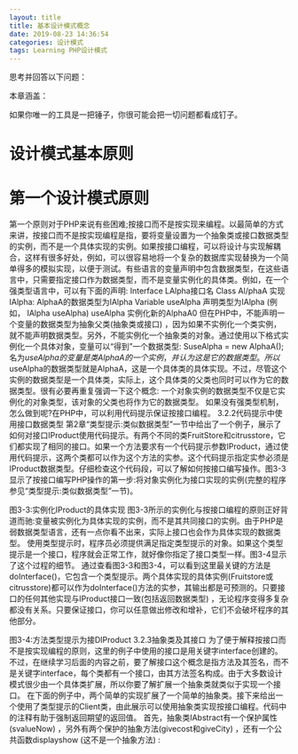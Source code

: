 ```yaml
---
layout: title
title: 基本设计模式概念
date: 2019-08-23 14:36:54
categories: 设计模式
tags: Learning PHP设计模式
---
```

思考并回答以下问题：

<!--more-->

本章涵盖：

如果你唯一的工具是一把锤子，你很可能会把一切问题都看成钉子。

# 设计模式基本原则

# 第一个设计模式原则

第一个原则对于PHP来说有些困难;按接口而不是按实现来编程。以最简单的方式来讲，按接口而不是按实现编程是指，要将变量设置为一个抽象类或接口数据类型的实例，而不是一个具体实现的实例。如果按接口编程，可以将设计与实现解耦合，这样有很多好处，例如，可以很容易地将一个复杂的数据库实现替换为一个简单得多的模拟实现，以便于测试。有些语言的变量声明中包含数据类型，在这些语言中，只需要指定接口作为数据类型，而不是变量实例化的具体类。例如，在一个强类型语言中，可以有下面的声明:
Interface LAlpha接口名
Class Al/phaA
实现IAlpha: AlphaA的数据类型为IAlpha
Variable useAlpha
声明类型为IAlpha (例如， IAlpha useAlpha)
useAlpha
实例化新的AlphaA0
但在PHP中，不能声明一个变量的数据类型为抽象父类(抽象类或接口) ，因为如果不实例化一个类实例，就不能声明数据类型。另外，不能实例化一个抽象类的对象。通过使用以下格式实例化一个具体对象，变量可以“得到”一个数据类型:
	SuseAlpha = new AlphaA();
名为$useAlpha的变量是类AlphaA的一个实例，并认为这是它的数据类型。所以$useAlpha的数据类型就是AlphaA，这是一个具体类的具体实现。不过，尽管这个实例的数据类型是一个具体类，实际上，这个具体类的父类也同时可以作为它的数据类型。很有必要再重复强调一下这个概念:
一个对象实例的数据类型不仅是它实例化的对象类型，该对象的父类也将作为它的数据类型。
如果没有强类型机制，怎么做到呢?在PHP中，可以利用代码提示保证按接口编程。
3.2.2代码提示中使用接口数据类型
第2章“类型提示:类似数据类型”一节中给出了一个例子，展示了如何对接口IProduct使用代码提示。有两个不同的类FruitStore和citrusstore，它们都实现了相同的接口。如果一个方法要求有一个代码提示参数IProduct，通过使用代码提示，这两个类都可以作为这个方法的实参。这个代码提示指定实参必须是IProduct数据类型。仔细检查这个代码段，可以了解如何按接口编写操作。图3-3显示了按接口编写PHP操作的第一步:将对象实例化为接口实现的实例(完整的程序参见“类型提示:类似数据类型”一节)。

图3-3:实例化IProduct的具体实现
图3-3所示的实例化与按接口编程的原则正好背道而驰:变量被实例化为具体实现的实例，而不是其共同接口的实例。由于PHP是弱数据类型语言，还有一点你看不出来，实际上接口也会作为具体实现的数据类型。
使用类型提示时，程序员必须提供满足指定类型提示的对象。如果这个类型提示是一个接口，程序就会正常工作，就好像你指定了接口类型一样。图3-4显示了这个过程的细节。
通过查看图3-3和图3-4，可以看到这里最关键的方法是doInterface()，它包含一个类型提示。两个具体实现的具体实例(Fruitstore或citrusstore)都可以作为doInterface()方法的实参，其输出都是可预测的。只要接口的任何其他实现与IProduct接口一致(包括返回数据类型) ，无论程序变得多复杂都没有关系。只要保证接口，你可以任意做出修改和增补，它们不会破坏程序的其他部分。


图3-4:方法类型提示为接DIProduct
3.2.3抽象类及其接口
为了便于解释按接口而不是按实现编程的原则，这里的例子中使用的接口是用关键字interface创建的。不过，在继续学习后面的内容之前，要了解接口这个概念是指方法及其签名，而不是关键字interface，每个类都有一个接口，由其方法签名构成。由于大多数设计模式很少由一个具体类扩展，所以你要了解扩展一个抽象类就类似于实现一个接口。
在下面的例子中，两个简单的实现扩展了一个简单的抽象类。接下来给出一个使用了类型提示的Client类，由此展示可以使用抽象类实现按接口编程。代码中的注释有助于强制返回期望的返回值。
首先，抽象类IAbstract有一个保护属性(svalueNow) ，另外有两个保护的抽象方法(givecost和giveCity) ，还有一个公共函数displayshow (这不是一个抽象方法) :
<?phpabstract class IAbstract{
//对所有实现都可用的属性protected $valueNow
/*所有实现都必须包含以下两个方法: *
1/必须返回十进制值
abstract protected function giveCost();1/必须返回字符串值
abstract protected function giveCity();
//这个具体函数对//所有类实现都可用1/而不覆盖内容
public function displayShow()

利用一个抽象类的两个不同实现，可以看到，这里所说的“按接口编程”实际上是指类的接口，而不是使用关键字interface定义的接口结构。最后， Client类建立了一个包含代码提示的方法，指定这个抽象类作为接口:

对于不同的地区，结果值是不同的，因为两个具体类NorthRegion和WestRegion分别采用了不同方式来实现这个抽象方法。如果使用了一个不正确的数据类型(例如，一个字符串)，你会看到以下错误消息:
Catchable fatal error: Argument 1 passed to Client::showInterface().must be an instance of IAbstract， string given， called in /Library/
所以，就其自身而言，类型提示可以帮助你尽可能遵守第一个设计模式原则，即按接口而不是按实现来编程。
如果想了解这种编程风格的好处，可以增加IAbstract抽象类的SouthRegion和EastRegion实现。记住为giveCost()方法使用一个小数值， 对givecity()则要使用一个字符串值。保持二者的其他接口一致，把它们增加到Client类中。可以看到，只要保持接口一致，完成增补和修改很容易。
3.2.4第二个设计模式原则
有些OOP程序员认为对象重用就等同于继承。一个类可以有大量属性和方法，扩展这个类就可以重用所有那些对象元素，而不用重新编写代码。可以扩展类，再增加必要的新属性和方法，就一切OK了。不过最后对于紧密绑定的对象，一味扩展可能会带来问题。这个问题属于过度继承，这也是第二个原则的前提:应当优先选择对象组合而不是类继承。
那么对象组合与类继承有什么区别呢?这个说法并不是要完全消除继承。实际上，这表示开发程序时如果有机会使用组合，就应当优先使用组合而不是继承。这样一来，子类就不会因为继承到大量不用的属性和方法而变得过度膨胀。
3.2.5使用客户的基本组合
要了解使用继承和组合之间的区别，可以通过一个简单的例子来说明，这里将使用一个父类和一个子类展示继承，另外使用两个单独的类展示组合。在查看代码之前，图3-5显示了使用继承和组合的差别。
使用继承时，客户可以完成一个实例化来实现数学和文本功能。利用组合，客户要用两个不同的实例来访问这两个类的功能。设计模式中的组合通常是指模式中一个参与者内部的组合。
首先来看使用继承的代码。第一个类(父类)是一个简单的类，包含两个方法来完成加法和除法计算:

第二个类用于增加文本功能。一个方法是将数字转换为字符串，另一个方法是建立一个格式化输出。通过扩展，这个类继承了DoMath的所有功能:

输出是一个格式化的计算结果值:
	Your results: 4
这个输出使用了4个不同方法，其中两个是从父类继承的方法。
再来看组合， Client类使用两个不同的类，分别包含两个方法。DoMath类等同于继承例子中的父类，所以首先来分析DoText类:

DoText类看起来与InheritMath类很相似，实际上也确实如此。不过，它没有继承DoMath类。
在这个例子中，通过组合，客户使用了这两个不同的类，结果是一样的。不过，客户必须实例化两个对象而不是一个。除此之外，组合例子中使用的客户与继承例子中使用的客户非常相似:

结果完全相同，不过Client类必须包含多个类。看起来好像继承更胜一筹，不过在较大的程序中，组合可以避免维护多个继承层次上的各个子类，而且还可以避免可能导致的错误。例如，父类的一个改变会逐级向下传递到子类实现，这可能会影响子类使用的某个算法。


3.2.6委托: IS-A和HAS-A的差别
在设计模式领域中，你会看到有些类的构造中使用了其他类。一个类将一个任务传递给另一个类时，这就是委托(delegation) 。正是这一点使组合拥有了强大的能力。
使用继承时，每一个子类是另一个类或多个类的一部分(I5-A关系) ;而采用组合，对象可以使用一个不同的类或一组类完成一系列任务(USE-A关系) ，这并不是说不能使用继承。实际上，大多数设计模式同时包含有继承和组合。不过，要避免使用继承形成一长串子类、孙子类、曾孙子类等，设计模式方法建议使用浅继承，另外尽量使用多个类的功能。这种方法有助于避免紧密绑定，另外倘若一个具体类有子类，修改这个类设计可能导致程序崩溃，而浅继承可以避免这种情况。
3.3设计模式作为备忘录
要确定何时使用委托以及如何使用，应当包含多少继承，以及如何确保0OP编程中的重用时，可以把设计模式看作是一个备忘录。可以迅速查看一般设计，这些设计往往使用类图展示需要在哪里采用继承和组合。通过使用统一建模语言(Unified ModelingLanguage， UML) ，可以逐步了解如何查看一个类图，并很快地找出其中不同的部分[称为参与者(participants) ]。第4章会介绍结合使用UML和PHP设计模式的有关细节。
设计模式的组织
这本书将沿用“四人帮”在《设计模式》一书中的设计模式组织。总的说来，设计模式是按作用和范围来组织的。设计模式的作用可以分为3大类:
创建型结构型行为型

这种分类也反映了一般所认为的模式所要完成的目标。按范围划分可以分为两大类:类
对象
这一节将简要介绍这些类别划分，并解释这样划分对于选择和理解设计模式的好处。
创建型模式
顾名思义，创建型模式就是用来创建对象的模式。更确切地讲，这些模式是对实例化过程的抽象。如果程序越来越依赖组合，就会减少对硬编码实例化的依赖，而更多地依赖于一组灵活的行为，这些行为可以组织到一个更为复杂的集合中。创建型模式提供了一些方法来封装系统使用的具体类的有关知识，还可以隐藏实例创建和组合的相关信息。
结构型模式
这些模式所关心的是组合结构应当保证结构化。结构型类模式(structural classpatterns)采用继承来组合接口或实现。结构型对象模式(structural object patterns)则描述了组合对象来建立新功能的方法。了解结构型模式对于理解和使用相互关联的类(作为设计模式中的参与者)很有帮助。
行为型模式
到目前为止，绝大多数模式都是行为型对象。这些模式的核心是算法和对象之间职责的分配。 Gamma等人指出，这些设计模式描述的不只是对象或类的模式，它们还描述了类和对象之间的通信模式。
类模式
在两类范围中，第一类范围是类(class) 。这些类模式的重点在于类及其子类之间的关系。在GoF的《设计模式》一书介绍的24个设计模式中，类范围中只包括4种模式。这一点并不奇怪，因为类模式中的关系是通过继承建立的，而且GoF更多地强调组合而不是继承。类模式是静态的，因此在编译时已经固定。
对象模式
尽管大多数设计模式都属于对象范围(object scope) ，不过与类范围中的那些模式-样，很多模式也会使用继承。对象设计模式与类模式的区别在于，对象模式强调的是可以在运行时改变的对象，因此这些模式更具动态性。

3.4选择设计模式
学习设计模式时，很重要的一部分是要学习如何选择最合适的模式。要记住，设计模式并不是模板，它们只是一些一般策略，可以用来处理面向对象编程中经常出现的一般问题。这本书会分别介绍按作用划分的3大类别以及按范围划分的两大类别中的一个设计模式。另外，还有3章(第12章到第14章)专门讨论可以利用设计模式结合使用PHP和MysQL的常用方法。最后这3章中讨论的3个模式都属于对象模式，按作用来讲是行为型模式，这也是GoF介绍最多的一类模式。

3.4.1是什么导致了重新设计
选择设计模式时，首先要问的一个问题是: “是什么导致了重新设计? "例如，假设你建立了一个在线咨询台，用户发出请求，然后数据库做出响应。不过，可以想见，咨询请求和咨询响应的类型都会改变。如果你的程序依赖于某些特定的操作，一旦有改变就可能带来问题。所以，不要建立硬编码的操作来满足请求，职责链(Chain ofResponsibility)设计模式可以提供一种更好的方法，它允许沿着一个链传递请求，这样就可以有多个对象都有机会处理这个请求。
这本书会指出不同的设计模式可以解决哪些类型的问题。这些章节和模式将提供一个上下文，不仅帮助你了解设计模式的一般原则，还可以了解特定模式处理的具体问题。
3.4.2什么会变化
选择设计模式时还要考虑一个问题:设计中什么会变化。不是查看重新设计的原因，这种方法是要查看你希望哪些方面可以改变而无需重新设计。可以看到，现在的重点将转换为封装那些变化的概念。表3-1给出了这本书将要介绍的9个设计模式，按模式的作用、范围和可能变化的方面做了划分。

表3-1:设计模式作用、范围和变化作用 范围 模式名创建型 类  工厂方法对象原型结构型 类  适配器*对象适配器*
	装饰器行为型 类  模板方法对象  状态对象  策略对象  职责链对象  观察者
可能变化的方面实例化对象的子类实例化对象的类对象的接口
对象职责而不派生子类
算法中的步骤对象状态算法
可以满足请求的对象依赖于其他对象的对象数;当前可以有多少个依赖对象
注意: *适配器模式有两种配置:一个类适配器模式和一个对象适配器模式。将在第7章分别介绍。

每个模式都有一个一般用法。变化的部分必须在具体的上下文中理解，后面介绍各个模式时，就能更清楚地了解这些变化。
	解决特殊问题:设计模式是标准答案吗?
因为设计模式是编程中反复出现的常见问题的解决方案，有些人会误以为它们就是一些毫无变化的“标准答案” ，要严格按它要求的去编程。这就像是在说， PHP中的循环结构是一种编程约束。类似于设计模式，引入循环就是为了处理反复出现的编程问题;对于循环来说，所处理的就是重复问题。用一个循环处理100次选代肯定要强过编写100行顺序代码。类似地，与每次做出改变时都重写整个程序相比，使用松耦合的设计模式肯定更胜一筹。所以，你会发现循环结构有很多不同的用法和实现，类似地，你也会发现很多不同的设计模式实现。
3.4.3设计模式与框架有什么区别
与框架相比，设计模式是体系结构中更小的元素，也更为抽象。另外，设计模式没有框架那么特定。因此，设计模式更可重用，也比框架更灵活。
框架的优点与模板有些类似:它们更有指示性，可以更清楚地指示所解决问题的结构。为了提供这种易用性，它们不得不放弃了体系结构的灵活性。如果使用框架，构建应用会快得多，但是所构建的应用会受到框架本身的约束。框架可以包含面向对象结构，通常框架是分层的，每一层处理更大设计中的一个方面。框架的一些特性在设计模式中也有体现，不过，设计模式没有框架那么特定和具体，也没有那么庞大。